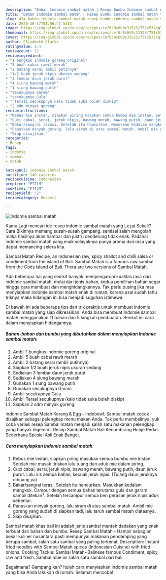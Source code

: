 ```yaml
---
description: "Bahan Indomie sambal matah | Resep Bumbu Indomie sambal matah Yang Menggugah Selera"
title: "Bahan Indomie sambal matah | Resep Bumbu Indomie sambal matah Yang Menggugah Selera"
slug: 474-bahan-indomie-sambal-matah-resep-bumbu-indomie-sambal-matah-yang-menggugah-selera
date: 2020-10-17T01:56:47.531Z
image: https://img-global.cpcdn.com/recipes/cef6c8c6b9c31525/751x532cq70/indomie-sambal-matah-foto-resep-utama.jpg
thumbnail: https://img-global.cpcdn.com/recipes/cef6c8c6b9c31525/751x532cq70/indomie-sambal-matah-foto-resep-utama.jpg
cover: https://img-global.cpcdn.com/recipes/cef6c8c6b9c31525/751x532cq70/indomie-sambal-matah-foto-resep-utama.jpg
author: Elizabeth Clarke
ratingvalue: 3.4
reviewcount: 12
recipeingredient:
- "1 bungkus indomie goreng original"
- "5 buah cabai rawit merah"
- "2 batang serai ambil putihnya"
- "1/2 buah jeruk nipis ukuran sedang"
- "3 lembar daun jeruk purut"
- "4 siung bawang merah"
- "1 siung bawang putih"
- "secukupnya Garam"
- "secukupnya Gula"
- " Terasi secukupnya kalo tidak suka boleh diskip"
- "2 sdm minyak goreng"
recipeinstructions:
- "Rebus mie instan, siapkan piring masukan semua bumbu mie instan. Setelah mie masak tiriskan lalu tuang dan aduk mie dalam piring."
- "Cuci cabai, serai, jeruk nipis, bawang merah, bawang putih, daun jeruk purut. Lalu iris semua bahan, kecuali jeruk nipis. (Tulang daun jeruknya dibuang ya)"
- "Bakar/sangrai terasi, Setelah itu hancurkan. Masukkan kedalam mangkok. Campur dengan semua bahan terutama gula dan garam sambil ditekan². Setelah tercampur semua beri perasan jeruk nipis aduk sebentar."
- "Panaskan minyak goreng, lalu siram di atas sambal matah. Ambil mie goreng yang sudah di siapkan tadi, lalu taruh sambal matah diatasnya."
- "Siap disajikan."
categories:
- Resep
tags:
- indomie
- sambal
- matah

katakunci: indomie sambal matah 
nutrition: 149 calories
recipecuisine: Indonesian
preptime: "PT21M"
cooktime: "PT43M"
recipeyield: "2"
recipecategory: Dessert

---
```



![Indomie sambal matah](https://img-global.cpcdn.com/recipes/cef6c8c6b9c31525/751x532cq70/indomie-sambal-matah-foto-resep-utama.jpg)

Kamu Lagi mencari ide resep indomie sambal matah yang Lezat Sekali? Cara Bikinnya memang susah-susah gampang. semisal salah mengolah maka hasilnya akan hambar dan justru cenderung tidak enak. Padahal indomie sambal matah yang enak selayaknya punya aroma dan rasa yang dapat memancing selera kita.

Sambal Matah Recipe, an Indonesian raw, spicy shallot and chilli salsa or condiment from the island of Bali. Sambal Matah is a famous raw sambal from the Gods island of Bali. Thera are two versions of Sambal Matah.

Ada beberapa hal yang sedikit banyak mempengaruhi kualitas rasa dari indomie sambal matah, mulai dari jenis bahan, kedua pemilihan bahan segar hingga cara membuat dan menghidangkannya. Tak perlu pusing jika mau menyiapkan indomie sambal matah enak di rumah, karena asal sudah tahu triknya maka hidangan ini bisa menjadi suguhan istimewa.


Di bawah ini ada beberapa tips dan trik praktis untuk membuat indomie sambal matah yang siap dikreasikan. Anda bisa membuat Indomie sambal matah menggunakan 11 bahan dan 5 langkah pembuatan. Berikut ini cara dalam menyiapkan hidangannya.

<!--inarticleads1-->

##### Bahan-bahan dan bumbu yang dibutuhkan dalam menyiapkan Indomie sambal matah:

1. Ambil 1 bungkus indomie goreng original
1. Ambil 5 buah cabai rawit merah
1. Ambil 2 batang serai (ambil putihnya)
1. Siapkan 1/2 buah jeruk nipis ukuran sedang
1. Sediakan 3 lembar daun jeruk purut
1. Sediakan 4 siung bawang merah
1. Gunakan 1 siung bawang putih
1. Gunakan secukupnya Garam
1. Ambil secukupnya Gula
1. Ambil  Terasi secukupnya (kalo tidak suka boleh diskip)
1. Siapkan 2 sdm minyak goreng


Indomie Sambal Matah Kerang &amp; Egg - Indobowl. Sambal matah cocok disajikan sebagai pelengkap menu makan Anda. Tak perlu membelinya, yuk coba variasi resep Sambal matah menjadi salah satu makanan pelengkap yang banyak digemari. Resep Sambal Matah Bali Kecombrang Honje Pedas Sederhana Spesial Asli Enak Banget. 

<!--inarticleads2-->

##### Cara menyiapkan Indomie sambal matah:

1. Rebus mie instan, siapkan piring masukan semua bumbu mie instan. Setelah mie masak tiriskan lalu tuang dan aduk mie dalam piring.
1. Cuci cabai, serai, jeruk nipis, bawang merah, bawang putih, daun jeruk purut. Lalu iris semua bahan, kecuali jeruk nipis. (Tulang daun jeruknya dibuang ya)
1. Bakar/sangrai terasi, Setelah itu hancurkan. Masukkan kedalam mangkok. Campur dengan semua bahan terutama gula dan garam sambil ditekan². Setelah tercampur semua beri perasan jeruk nipis aduk sebentar.
1. Panaskan minyak goreng, lalu siram di atas sambal matah. Ambil mie goreng yang sudah di siapkan tadi, lalu taruh sambal matah diatasnya.
1. Siap disajikan.


Sambal matah khas bali ini adalah jenis sambel mentah dadakan yang enak terbuat dari bahan dan bumbu. Resep Sambal Matah - Hampir sebagian besar kuliner nusantara pasti mempunyai makanan pendamping yang berupa sambal, salah satu sambal yang paling terkenal. Description: Instant fried noodles with Sambal Matah spices (Indonesian Cuisine) with fried onions. Cooking Tackle: Sambal Matah~Balinese famous Condiment, spicy, raw and fresh. Sambal mbe ini salah satu sambal dari bali. 

Bagaimana? Gampang kan? Itulah cara menyiapkan indomie sambal matah yang bisa Anda lakukan di rumah. Selamat mencoba!
